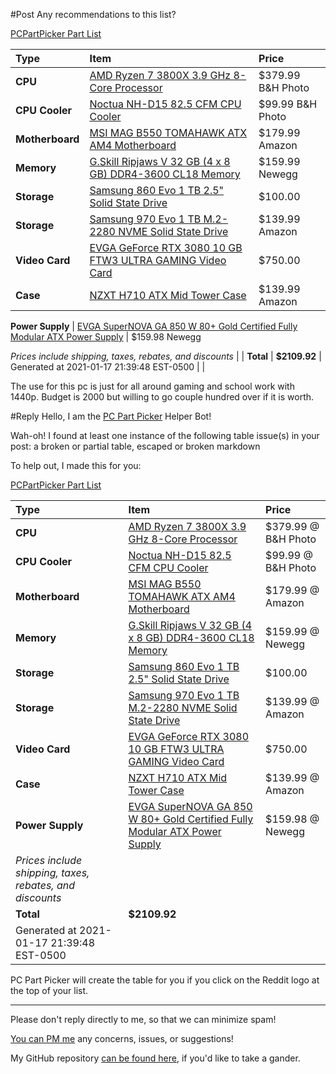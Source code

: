#Post
Any recommendations to this list?

[PCPartPicker Part List](https://pcpartpicker.com/list/C6qdgt)

Type|Item|Price
:----|:----|:----
 **CPU** | [AMD Ryzen 7 3800X 3.9 GHz 8-Core Processor](https://pcpartpicker.com/product/qryV3C/amd-ryzen-7-3800x-39-ghz-8-core-processor-100-100000025box) | $379.99 B&H Photo
 **CPU Cooler** | [Noctua NH-D15 82.5 CFM CPU Cooler](https://pcpartpicker.com/product/4vzv6h/noctua-cpu-cooler-nhd15) | $99.99 B&H Photo
 **Motherboard** | [MSI MAG B550 TOMAHAWK ATX AM4 Motherboard](https://pcpartpicker.com/product/3Mxbt6/msi-mag-b550-tomahawk-atx-am4-motherboard-mag-b550-tomahawk) | $179.99 Amazon
 **Memory** | [G.Skill Ripjaws V 32 GB (4 x 8 GB) DDR4-3600 CL18 Memory](https://pcpartpicker.com/product/8b848d/gskill-ripjaws-v-32-gb-4-x-8-gb-ddr4-3600-memory-f4-3600c18q-32gvk) | $159.99 Newegg
 **Storage** | [Samsung 860 Evo 1 TB 2.5" Solid State Drive](https://pcpartpicker.com/product/yzfhP6/samsung-860-evo-1tb-25-solid-state-drive-mz-76e1t0bam) | $100.00 
 **Storage** | [Samsung 970 Evo 1 TB M.2-2280 NVME Solid State Drive](https://pcpartpicker.com/product/JLdxFT/samsung-970-evo-10tb-m2-2280-solid-state-drive-mz-v7e1t0baw) | $139.99 Amazon
 **Video Card** | [EVGA GeForce RTX 3080 10 GB FTW3 ULTRA GAMING Video Card](https://pcpartpicker.com/product/dKrYcf/evga-geforce-rtx-3080-10-gb-ftw3-ultra-gaming-video-card-10g-p5-3897-kr) | $750.00 
 **Case** | [NZXT H710 ATX Mid Tower Case](https://pcpartpicker.com/product/Y3FKHx/nzxt-h710-atx-mid-tower-case-ca-h710b-w1) | $139.99 Amazon

 **Power Supply** | [EVGA SuperNOVA GA 850 W 80+ Gold Certified Fully Modular ATX Power Supply](https://pcpartpicker.com/product/j6NgXL/evga-supernova-ga-850-w-80-gold-certified-fully-modular-atx-power-supply-220-ga-0850-x1) | $159.98 Newegg

 *Prices include shipping, taxes, rebates, and discounts* | 
 | **Total** | **$2109.92** | 
 Generated at 2021-01-17 21:39:48 EST-0500 |  |

The use for this pc is just for all around gaming and school work with 1440p. Budget is 2000 but willing to go couple hundred over if it is worth.


#Reply
Hello, I am the [PC Part Picker](https://pcpartpicker.com) Helper Bot!

Wah-oh! I found at least one instance of the following table issue(s) in your post: a broken or partial table, escaped or broken markdown

To help out, I made this for you:

[PCPartPicker Part List](https://pcpartpicker.com/list/C6qdgt)

Type|Item|Price
:----|:----|:----
 **CPU** | [AMD Ryzen 7 3800X 3.9 GHz 8-Core Processor](https://pcpartpicker.com/product/qryV3C/amd-ryzen-7-3800x-39-ghz-8-core-processor-100-100000025box) | $379.99 @ B&H Photo
 **CPU Cooler** | [Noctua NH-D15 82.5 CFM CPU Cooler](https://pcpartpicker.com/product/4vzv6h/noctua-cpu-cooler-nhd15) | $99.99 @ B&H Photo
 **Motherboard** | [MSI MAG B550 TOMAHAWK ATX AM4 Motherboard](https://pcpartpicker.com/product/3Mxbt6/msi-mag-b550-tomahawk-atx-am4-motherboard-mag-b550-tomahawk) | $179.99 @ Amazon
 **Memory** | [G.Skill Ripjaws V 32 GB (4 x 8 GB) DDR4-3600 CL18 Memory](https://pcpartpicker.com/product/8b848d/gskill-ripjaws-v-32-gb-4-x-8-gb-ddr4-3600-memory-f4-3600c18q-32gvk) | $159.99 @ Newegg
 **Storage** | [Samsung 860 Evo 1 TB 2.5" Solid State Drive](https://pcpartpicker.com/product/yzfhP6/samsung-860-evo-1tb-25-solid-state-drive-mz-76e1t0bam) | $100.00 
 **Storage** | [Samsung 970 Evo 1 TB M.2-2280 NVME Solid State Drive](https://pcpartpicker.com/product/JLdxFT/samsung-970-evo-10tb-m2-2280-solid-state-drive-mz-v7e1t0baw) | $139.99 @ Amazon
 **Video Card** | [EVGA GeForce RTX 3080 10 GB FTW3 ULTRA GAMING Video Card](https://pcpartpicker.com/product/dKrYcf/evga-geforce-rtx-3080-10-gb-ftw3-ultra-gaming-video-card-10g-p5-3897-kr) | $750.00 
 **Case** | [NZXT H710 ATX Mid Tower Case](https://pcpartpicker.com/product/Y3FKHx/nzxt-h710-atx-mid-tower-case-ca-h710b-w1) | $139.99 @ Amazon
 **Power Supply** | [EVGA SuperNOVA GA 850 W 80+ Gold Certified Fully Modular ATX Power Supply](https://pcpartpicker.com/product/j6NgXL/evga-supernova-ga-850-w-80-gold-certified-fully-modular-atx-power-supply-220-ga-0850-x1) | $159.98 @ Newegg
 *Prices include shipping, taxes, rebates, and discounts* | 
 | **Total** | **$2109.92** | 
 Generated at 2021-01-17 21:39:48 EST-0500 |  |


PC Part Picker will create the table for you if you click on the Reddit logo at the top of your list.

---
Please don't reply directly to me, so that we can minimize spam! 

[You can PM me](https://www.reddit.com/message/compose/?to=pcpp-helper-bot) any concerns, issues, or suggestions!

My GitHub repository [can be found here](https://github.com/william-ingold/pcpp-helper-bot), if you'd like to take a gander.